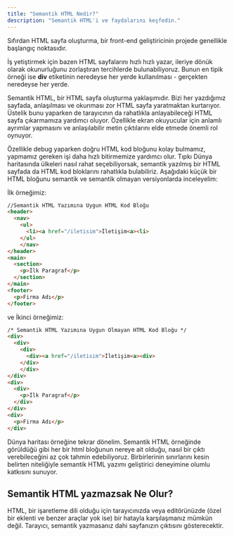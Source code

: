 ```yaml
---
title: "Semantik HTML Nedir?"
description: "Semantik HTML'i ve faydalarını keşfedin."
---
```


Sıfırdan HTML sayfa oluşturma, bir front-end geliştiricinin projede genellikle başlangıç noktasıdır. 

İş yetiştirmek için bazen HTML sayfalarını hızlı hızlı yazar, ileriye dönük olarak okunurluğunu zorlaştıran tercihlerde bulunabiliyoruz. Bunun en tipik örneği ise **div** etiketinin neredeyse her yerde kullanılması - gerçekten neredeyse her yerde.

Semantik HTML, bir HTML sayfa oluşturma yaklaşımıdır. Bizi her yazdığımız sayfada, anlaşılması ve okunması zor HTML sayfa yaratmaktan kurtarıyor. Üstelik bunu yaparken de tarayıcının da rahatlıkla anlayabileceği HTML sayfa çıkarmamıza yardımcı oluyor. Özellikle ekran okuyucular için anlamlı ayrımlar yapmasını ve anlaşılabilir metin çıktılarını elde etmede önemli rol oynuyor.

Özellikle debug yaparken doğru HTML kod bloğunu kolay bulmamız, yapmamız gereken işi daha hızlı bitirmemize yardımcı olur. Tıpkı Dünya haritasında ülkeleri nasıl rahat seçebiliyorsak, semantik yazılmış bir HTML sayfada da HTML kod bloklarını rahatlıkla bulabiliriz. Aşağıdaki küçük bir HTML bloğunu semantik ve semantik olmayan versiyonlarda inceleyelim:

İlk örneğimiz:

```html
//Semantik HTML Yazımına Uygun HTML Kod Bloğu
<header>
  <nav>
    <ul>
      <li><a href="/iletisim">İletişim<a><li>
    </ul>
    </nav>
</header>
<main>
  <section>
    <p>İlk Paragraf</p>
  </section>
</main>
<footer>
  <p>Firma Adı</p>
</footer>
```
ve İkinci örneğimiz:

```html
/* Semantik HTML Yazımına Uygun Olmayan HTML Kod Bloğu */
<div>
  <div>
    <div>
      <div><a href="/iletisim">İletişim<a><div>
    </div>
    </div>
</div>
<div>
  <div>
    <p>İlk Paragraf</p>
  </div>
</div>
<div>
  <p>Firma Adı</p>
</div>
```

Dünya haritası örneğine tekrar dönelim. Semantik HTML örneğinde görüldüğü gibi her bir html bloğunun nereye ait olduğu, nasıl bir çıktı verebileceğini az çok tahmin edebiliyoruz. Birbirlerinin sınırlarını kesin belirten niteliğiyle semantik HTML yazımı geliştirici deneyimine olumlu katkısını sunuyor.

## Semantik HTML yazmazsak Ne Olur?

HTML, bir işaretleme dili olduğu için tarayıcınızda veya editörünüzde (özel bir eklenti ve benzer araçlar yok ise) bir hatayla karşılaşmanız mümkün değil.
Tarayıcı, semantik yazmasanız dahi sayfanızın çıktısını gösterecektir.
